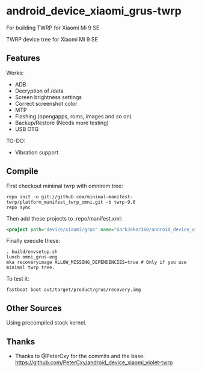 # android_device_xiaomi_grus-twrp
For building TWRP for Xiaomi Mi 9 SE

TWRP device tree for Xiaomi Mi 9 SE

## Features

Works:

- ADB
- Decryption of /data
- Screen brightness settings
- Correct screenshot color
- MTP
- Flashing (opengapps, roms, images and so on)
- Backup/Restore (Needs more testing)
- USB OTG

TO-DO:

- Vibration support

## Compile

First checkout minimal twrp with omnirom tree:

```
repo init -u git://github.com/minimal-manifest-twrp/platform_manifest_twrp_omni.git -b twrp-9.0
repo sync
```

Then add these projects to .repo/manifest.xml:

```xml
<project path="device/xiaomi/grus" name="DarkJoker360/android_device_xiaomi_grus-twrp" remote="github" revision="android-9.0" />
```

Finally execute these:

```
. build/envsetup.sh
lunch omni_grus-eng
mka recoveryimage ALLOW_MISSING_DEPENDENCIES=true # Only if you use minimal twrp tree.
```

To test it:

```
fastboot boot out/target/product/grus/recovery.img
```

## Other Sources

Using precompiled stock kernel.

## Thanks

- Thanks to @PeterCxy for the commits and the base: https://github.com/PeterCxy/android_device_xiaomi_violet-twrp

